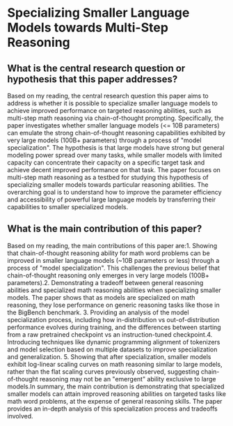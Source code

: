 # Specializing Smaller Language Models towards Multi-Step Reasoning

## What is the central research question or hypothesis that this paper addresses?

Based on my reading, the central research question this paper aims to address is whether it is possible to specialize smaller language models to achieve improved performance on targeted reasoning abilities, such as multi-step math reasoning via chain-of-thought prompting. Specifically, the paper investigates whether smaller language models (<= 10B parameters) can emulate the strong chain-of-thought reasoning capabilities exhibited by very large models (100B+ parameters) through a process of "model specialization". The hypothesis is that large models have strong but general modeling power spread over many tasks, while smaller models with limited capacity can concentrate their capacity on a specific target task and achieve decent improved performance on that task. The paper focuses on multi-step math reasoning as a testbed for studying this hypothesis of specializing smaller models towards particular reasoning abilities. The overarching goal is to understand how to improve the parameter efficiency and accessibility of powerful large language models by transferring their capabilities to smaller specialized models.


## What is the main contribution of this paper?

Based on my reading, the main contributions of this paper are:1. Showing that chain-of-thought reasoning ability for math word problems can be improved in smaller language models (~10B parameters or less) through a process of "model specialization". This challenges the previous belief that chain-of-thought reasoning only emerges in very large models (100B+ parameters).2. Demonstrating a tradeoff between general reasoning abilities and specialized math reasoning abilities when specializing smaller models. The paper shows that as models are specialized on math reasoning, they lose performance on generic reasoning tasks like those in the BigBench benchmark. 3. Providing an analysis of the model specialization process, including how in-distribution vs out-of-distribution performance evolves during training, and the differences between starting from a raw pretrained checkpoint vs an instruction-tuned checkpoint.4. Introducing techniques like dynamic programming alignment of tokenizers and model selection based on multiple datasets to improve specialization and generalization. 5. Showing that after specialization, smaller models exhibit log-linear scaling curves on math reasoning similar to large models, rather than the flat scaling curves previously observed, suggesting chain-of-thought reasoning may not be an "emergent" ability exclusive to large models.In summary, the main contribution is demonstrating that specialized smaller models can attain improved reasoning abilities on targeted tasks like math word problems, at the expense of general reasoning skills. The paper provides an in-depth analysis of this specialization process and tradeoffs involved.
